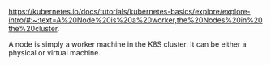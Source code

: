 https://kubernetes.io/docs/tutorials/kubernetes-basics/explore/explore-intro/#:~:text=A%20Node%20is%20a%20worker,the%20Nodes%20in%20the%20cluster.

A node is simply a worker machine in the K8S cluster.  It can be either a physical or virtual machine.